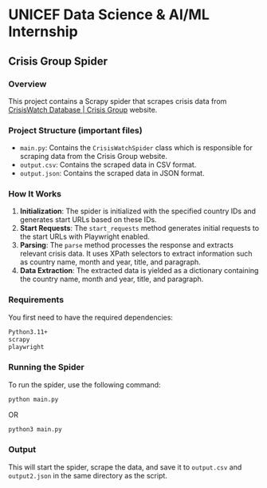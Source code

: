 # UNICEF Data Science & AI/ML Internship

## Crisis Group Spider

### Overview

This project contains a Scrapy spider that scrapes crisis data from [CrisisWatch Database | Crisis Group](https://www.crisisgroup.org/crisiswatch/database) website.

### Project Structure (important files)

- `main.py`: Contains the `CrisisWatchSpider` class which is responsible for scraping data from the Crisis Group website.
- `output.csv`: Contains the scraped data in CSV format.
- `output.json`: Contains the scraped data in JSON format.


### How It Works

1. **Initialization**: The spider is initialized with the specified country IDs and generates start URLs based on these IDs.
2. **Start Requests**: The `start_requests` method generates initial requests to the start URLs with Playwright enabled.
3. **Parsing**: The `parse` method processes the response and extracts relevant crisis data. It uses XPath selectors to extract information such as country name, month and year, title, and paragraph.
4. **Data Extraction**: The extracted data is yielded as a dictionary containing the country name, month and year, title, and paragraph.

### Requirements
You first need to have the required dependencies:
```txt
Python3.11+
scrapy
playwright
```

### Running the Spider

To run the spider, use the following command:

```bash
python main.py
```
OR
```bash
python3 main.py
```

### Output

This will start the spider, scrape the data, and save it to `output.csv` and `output2.json` in the same directory as the script.